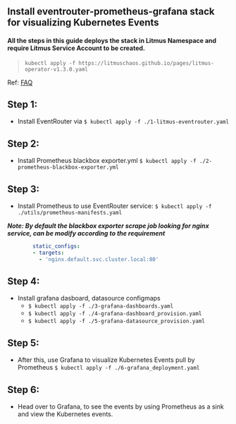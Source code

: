 
## Install eventrouter-prometheus-grafana stack for visualizing Kubernetes Events

#### All the steps in this guide deploys the stack in Litmus Namespace and require Litmus Service Account to be created. 
> `kubectl apply -f https://litmuschaos.github.io/pages/litmus-operator-v1.3.0.yaml`

Ref: <a href="https://docs.litmuschaos.io/docs/faq-general/#what-are-the-permissions-required-to-run-litmus-chaos-experiments"> FAQ</a>


## Step 1:

- Install EventRouter via 
    `$ kubectl apply -f ./1-litmus-eventrouter.yaml`

## Step 2:

- Install Prometheus blackbox exporter.yml
    `$ kubectl apply -f ./2-prometheus-blackbox-exporter.yml`

## Step 3:

- Install Prometheus to use EventRouter service:
    `$ kubectl apply -f ./utils/prometheus-manifests.yaml`

***Note: By default the blackbox exporter scrape job looking for nginx service, can be modify according to the requirement***
```yaml
        static_configs:
        - targets:
          - 'nginx.default.svc.cluster.local:80'
```
## Step 4:

- Install grafana dasboard, datasource configmaps
    - `$ kubectl apply -f ./3-grafana-dashboards.yaml` 
    - `$ kubectl apply -f ./4-grafana-dashboard_provision.yaml`
    - `$ kubectl apply -f ./5-grafana-datasource_provision.yaml`

## Step 5:

- After this, use Grafana to visualize Kubernetes Events pull by Prometheus
    `$ kubectl apply -f ./6-grafana_deployment.yaml`

## Step 6:

- Head over to Grafana, to see the events by using Prometheus as a sink and view the Kubernetes events.